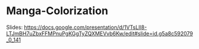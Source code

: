 # Manga-Colorization

Slides: https://docs.google.com/presentation/d/1VTsLIl8-LTJmBH7uZbxFFMPnuPgKGgTyZQXMEVvb6Kw/edit#slide=id.g5a8c592079_0_141
